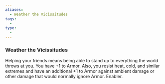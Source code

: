 ```yaml
---
aliases:
  - Weather the Vicissitudes
tags:
  - 
type:
  - 
---
```

### Weather the Vicissitudes

Helping your friends means being able to stand up to everything the world throws at you. You have +1 to Armor. Also, you resist heat, cold, and similar extremes and have an additional +1 to Armor against ambient damage or other damage that would normally ignore Armor. Enabler.